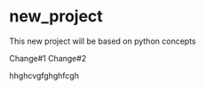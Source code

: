 # new_project
This new project will be based on python concepts

Change#1
Change#2


hhghcvgfghghfcgh
